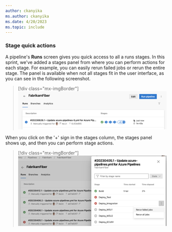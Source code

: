```yaml
---
author: ckanyika
ms.author: ckanyika
ms.date: 4/20/2023
ms.topic: include
---
```


### Stage quick actions

A pipeline's **Runs** screen gives you quick access to all a runs stages. In this sprint, we've added a stages panel from where you can perform actions for each stage. For example, you can easily rerun failed jobs or rerun the entire stage. The panel is available when not all stages fit in the user interface, as you can see in the following screenshot.
> [!div class="mx-imgBorder"]
> ![Pipeline with too many stages](../../media/220-pipelines-04.png)

When you click on the '+' sign in the stages column, the stages panel shows up, and then you can perform stage actions.

> [!div class="mx-imgBorder"]
> ![Stages panel](../../media/220-pipelines-01.png)
